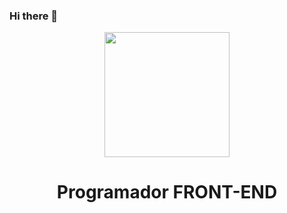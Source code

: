 ### Hi there 👋

 <div class="header"  align="center">
        <img src="https://envri.eu/wp-content/uploads/2016/08/software-developer-copy.jpg" width="200px" height="200px">
        <h1>Programador FRONT-END</h1>
    </div>

<!--
**gabriel2023564/gabriel2023564** is a ✨ _special_ ✨ repository because its `README.md` (this file) appears on your GitHub profile.

Here are some ideas to get you started:

- 🔭 I’m currently working on ...
- 🌱 I’m currently learning ...
- 👯 I’m looking to collaborate on ...
- 🤔 I’m looking for help with ...
- 💬 Ask me about ...
- 📫 How to reach me: ...
- 😄 Pronouns: ...
- ⚡ Fun fact: ...
-->

